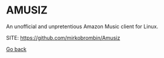 # AMUSIZ

 An unofficial and unpretentious Amazon Music client for Linux.
 
 SITE: https://github.com/mirkobrombin/Amusiz

 [Go back](https://portable-linux-apps.github.io/apps.html)
